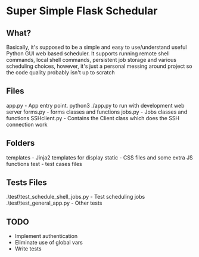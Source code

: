 # Super Simple Flask Schedular 

## What?
Basically, it's supposed to be a simple and easy to use/understand useful Python GUI web based scheduler.
It supports running remote shell commands, local shell commands, persistent job storage and various 
scheduling choices, however, it's just a personal messing around project so the code quality probably 
isn't up to scratch

## Files
app.py - App entry point. python3 ./app.py to run with development web server 
forms.py - forms classes and functions
jobs.py - Jobs classes and functions
SSHclient.py - Contains the Client class which does the SSH connection work

## Folders
templates - Jinja2 templates for display
static - CSS files and some extra JS functions
test - test cases files

## Tests Files
.\test\test_schedule_shell_jobs.py - Test scheduling jobs
.\test\test_general_app.py - Other tests

## TODO
* Implement authentication 
* Eliminate use of global vars
* Write tests